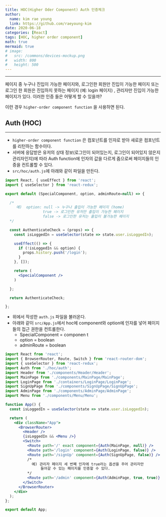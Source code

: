 ```yaml
---
title: HOC(Higher Oder Component) Auth 인증체크
author:
  name: kim rae young
  link: https://github.com/raeyoung-kim
date: 2020-06-18
categories: [React]
tags: [HOC, higher order component]
math: true
mermaid: true
# image:
#   src: /commons/devices-mockup.png
#   width: 800
#   height: 500
---
```



---

페이지 중 누구나 진입이 가능한 페이지와, 로그인한 회원만 진입이 가능한 페이지 또는 로그인 한 회원은 진입하지 못하는 페이지 (예: login  페이지) , 관리자만 진입이 가능한 페이지가 있다.
이러한 인증 들은 어떻게 할 수 있을까? 

이런 경우 `higher-order component function` 을 사용하면 된다.

## Auth (HOC)
---
- `higher-order component function` 은 컴포넌트를 인자로 받아 새로운 컴포넌트를 리턴하는 함수이다.
- 서버에 응답받은 유저의 상태 정보(로그인이 되어있는지, 로그인이 되어있지 않은지 관리자인지)에 따라 Auth function에 인자의 값을 다르게 줌으로써 페이지들의 인증을 컨트롤할 수 있다.
- `src/hoc/auth.js`에 아래와 같이 파일을 만든다.

```jsx
import React, { useEffect } from 'react';
import { useSelector } from 'react-redux';

export default (SpecialComponent, option, adminRoute=null) => {

  /* 
     예)  option: null -> 누구나 출입이 가능한 페이지 (home)
                 true -> 로그인한 유저만 출입이 가능한 페이지
                 false -> 로그인한 유저는 출입이 불가능한 페이지
  */

  const AuthenticateCheck = (props) => {
    const isLoggedIn = useSelector(state => state.user.isLoggedIn);

    useEffect(() => {
      if (!isLoggedIn && option) {
        props.history.push('/login');
      }
    }, []);

    return (
      <SpecialComponent />
    )

  };

  return AuthenticateCheck;

};
```

- 위에서 작성한  `auth.js` 파일을 불러온다.
- 아래와 같이 `src/App.js`에서 hoc에 component와 option에 인자를 넣어 페이지들의 접근 권한을 컨트롤한다.
    - SpecialComponent =  componen t
    - option = boolean
    - adminRoute = boolean

```jsx
import React from 'react';
import { BrowserRouter, Route, Switch } from 'react-router-dom';
import { useSelector } from 'react-redux';
import Auth from './hoc/auth';
import Header from './components/Header/Header';
import MainPage from './components/MainPage/MainPage';
import LoginPage from './containers/LoginPage/LoginPage';
import SignUpPage from './components/SignUpPage/SignUpPage';
import AdminPage from './components/AdminPage/AdminPage';
import Menu from './components/Menu/Menu';

function App() {
  const isLoggedIn = useSelector(state => state.user.isLoggedIn);

  return (
    <div className="App">
      <BrowserRouter>
        <Header />
        {isLoggedIn && <Menu />}
        <Switch>
          <Route path='/' exact component={Auth(MainPage, null)} />
          <Route path='/login' component={Auth(LoginPage, false)} />
          <Route path='/signUp' component={Auth(SignUpPage, false)} />
          /* 
            예) 관리자 페이지 세 번째 인자에 true라는 옵션을 주어 관리자만 
                들어갈 수 있는 페이지를 인증할 수 있다.
          */
          <Route path='/admin' component={Auth(AdminPage, true, true)} />
        </Switch>
      </BrowserRouter>
    </div>
  );
};

export default App;
```
